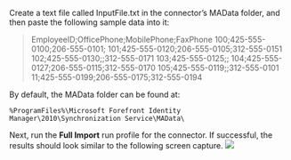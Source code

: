 Create a text file called InputFile.txt in the connector’s  MAData folder, and then paste the following sample data into it:

> EmployeeID;OfficePhone;MobilePhone;FaxPhone
> 100;425-555-0100;206-555-0101;
> 101;425-555-0120;206-555-0105;312-555-0151
> 102;425-555-0130;;312-555-0171
> 103;425-555-0125;;
> 104;425-555-0127;206-555-0115;312-555-0170
> 105;425-555-0119;;312-555-0101
> 11;425-555-0199;206-555-0175;312-555-0194

By default, the MAData folder can be found at:

    %ProgramFiles%\Microsoft Forefront Identity Manager\2010\Synchronization Service\MAData\ 

Next, run the **Full Import** run profile for the connector. If successful, the results should look similar to the following screen capture.
![](https://github.com/Microsoft/MIMPowerShellConnectors/blob/master/wiki/FlatFileConnector/Fig0029.jpg)